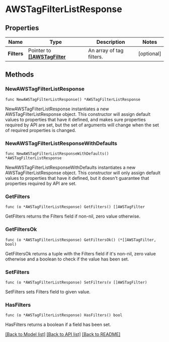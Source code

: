 # AWSTagFilterListResponse

## Properties

Name | Type | Description | Notes
---- | ---- | ----------- | ------
**Filters** | Pointer to [**[]AWSTagFilter**](AWSTagFilter.md) | An array of tag filters. | [optional] 

## Methods

### NewAWSTagFilterListResponse

`func NewAWSTagFilterListResponse() *AWSTagFilterListResponse`

NewAWSTagFilterListResponse instantiates a new AWSTagFilterListResponse object.
This constructor will assign default values to properties that have it defined,
and makes sure properties required by API are set, but the set of arguments
will change when the set of required properties is changed.

### NewAWSTagFilterListResponseWithDefaults

`func NewAWSTagFilterListResponseWithDefaults() *AWSTagFilterListResponse`

NewAWSTagFilterListResponseWithDefaults instantiates a new AWSTagFilterListResponse object.
This constructor will only assign default values to properties that have it defined,
but it doesn't guarantee that properties required by API are set.

### GetFilters

`func (o *AWSTagFilterListResponse) GetFilters() []AWSTagFilter`

GetFilters returns the Filters field if non-nil, zero value otherwise.

### GetFiltersOk

`func (o *AWSTagFilterListResponse) GetFiltersOk() (*[]AWSTagFilter, bool)`

GetFiltersOk returns a tuple with the Filters field if it's non-nil, zero value otherwise
and a boolean to check if the value has been set.

### SetFilters

`func (o *AWSTagFilterListResponse) SetFilters(v []AWSTagFilter)`

SetFilters sets Filters field to given value.

### HasFilters

`func (o *AWSTagFilterListResponse) HasFilters() bool`

HasFilters returns a boolean if a field has been set.


[[Back to Model list]](../README.md#documentation-for-models) [[Back to API list]](../README.md#documentation-for-api-endpoints) [[Back to README]](../README.md)


